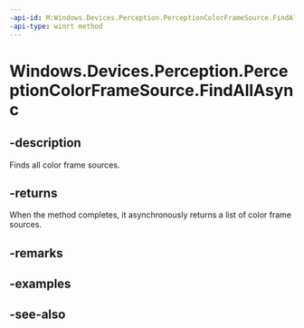 ```yaml
---
-api-id: M:Windows.Devices.Perception.PerceptionColorFrameSource.FindAllAsync
-api-type: winrt method
---
```


<!-- Method syntax
public Windows.Foundation.IAsyncOperation<Windows.Foundation.Collections.IVectorView<Windows.Devices.Perception.PerceptionColorFrameSource>> FindAllAsync()
-->

# Windows.Devices.Perception.PerceptionColorFrameSource.FindAllAsync

## -description
Finds all color frame sources.

## -returns
When the method completes, it asynchronously returns a list of color frame sources.

## -remarks

## -examples

## -see-also
